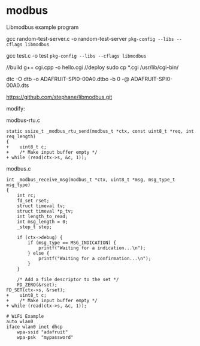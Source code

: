 # modbus
Libmodbus example program

gcc random-test-server.c -o random-test-server `pkg-config --libs --cflags libmodbus`

gcc test.c -o test `pkg-config --libs --cflags libmodbus`

//build
g++ cgi.cpp -o hello.cgi
//deploy
sudo cp *.cgi /usr/lib/cgi-bin/

dtc -O dtb -o ADAFRUIT-SPI0-00A0.dtbo -b 0 -@ ADAFRUIT-SPI0-00A0.dts



https://github.com/stephane/libmodbus.git

modify:

modbus-rtu.c

```c/c++
static ssize_t _modbus_rtu_send(modbus_t *ctx, const uint8_t *req, int req_length)
{
+    uint8_t c;
+    /* Make input buffer empty */
+ while (read(ctx->s, &c, 1));
```

modbus.c
```c/c++
int _modbus_receive_msg(modbus_t *ctx, uint8_t *msg, msg_type_t msg_type)
{
    int rc;
    fd_set rset;
    struct timeval tv;
    struct timeval *p_tv;
    int length_to_read;
    int msg_length = 0;
    _step_t step;

    if (ctx->debug) {
        if (msg_type == MSG_INDICATION) {
            printf("Waiting for a indication...\n");
        } else {
            printf("Waiting for a confirmation...\n");
        }
    }

    /* Add a file descriptor to the set */
    FD_ZERO(&rset);
FD_SET(ctx->s, &rset);
+    uint8_t c;
+    /* Make input buffer empty */
+ while (read(ctx->s, &c, 1));

```


    # WiFi Example
    auto wlan0
    iface wlan0 inet dhcp
        wpa-ssid "adafruit"
        wpa-psk  "mypassword"
